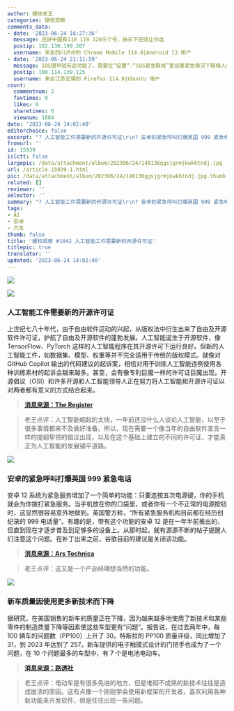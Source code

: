 ```yaml
---
author: 硬核老王
categories: 硬核观察
comments_data:
- date: '2023-06-24 16:27:36'
  message: 还好中国有110 119 120三个号，按五下还得让你选
  postip: 182.130.199.207
  username: 来自四川泸州的 Chrome Mobile 114.0|Android 13 用户
- date: '2023-06-24 21:11:59'
  message: IOS很早就有这功能了。需要在“设置”-“SOS紧急联络”里设置紧急情况下联络人的号码。可能苹果的质量好点，至今没有误操作。
  postip: 180.114.139.125
  username: 来自江苏无锡的 Firefox 114.0|Ubuntu 用户
count:
  commentnum: 2
  favtimes: 0
  likes: 0
  sharetimes: 0
  viewnum: 1884
date: '2023-06-24 14:02:40'
editorchoice: false
excerpt: "? 人工智能工件需要新的开源许可证\r\n? 安卓的紧急呼叫打爆英国 999 紧急电话\r\n? 新车质量因使用更多新技术而下降\r\n» \r\n»"
fromurl: ''
id: 15939
islctt: false
largepic: /data/attachment/album/202306/24/140136ggsjgrmjkwkhtndj.jpg
url: /article-15939-1.html
pic: /data/attachment/album/202306/24/140136ggsjgrmjkwkhtndj.jpg.thumb.jpg
related: []
reviewer: ''
selector: ''
summary: "? 人工智能工件需要新的开源许可证\r\n? 安卓的紧急呼叫打爆英国 999 紧急电话\r\n? 新车质量因使用更多新技术而下降\r\n» \r\n»"
tags:
- AI
- 安卓
- 汽车
thumb: false
title: '硬核观察 #1042 人工智能工件需要新的开源许可证'
titlepic: true
translator: ''
updated: '2023-06-24 14:02:40'
---
```


![](/data/attachment/album/202306/24/140136ggsjgrmjkwkhtndj.jpg)


![](/data/attachment/album/202306/24/140150b6aha2fzqx4vqh4n.jpg)


### 人工智能工件需要新的开源许可证


上世纪七八十年代，由于自由软件运动的兴起，从版权法中衍生出来了自由及开源软件许可证，护航了自由及开源软件的蓬勃发展。人工智能诞生于开源软件，像 TensorFlow、PyTorch 这样的人工智能程序在其开源许可下运行良好。但新的人工智能工件，如数据集、模型、权重等并不完全适用于传统的版权模式。就像对 GitHub Copilot 输出的代码建议的起诉案，相信对用于训练人工智能违例使用各种训练素材的起诉会越来越多。甚至，会有像专利巨魔一样的许可证巨魔出现。开源倡议（OSI）和许多开源和人工智能领导人正在努力将人工智能和开源许可证以对两者都有意义的方式结合起来。



> 
> **[消息来源：The Register](https://www.theregister.com/2023/06/23/open_source_licenses_ai)**
> 
> 
> 



> 
> 老王点评：人工智能崛起的太快，一年前还没什么人谈论人工智能，以至于很多事情都来不及做好准备。所以，现在需要一个像当年的自由软件宣言一样的提纲挈领的倡议出现，以及在这个基础上建立的不同的许可证，才能真正为人工智能的发展铺平道路。
> 
> 
> 


![](/data/attachment/album/202306/24/140205mr2dhls5xr31k256.jpg)


### 安卓的紧急呼叫打爆英国 999 紧急电话


安卓 12 系统为紧急服务增加了一个简单的功能：只要连按五次电源键，你的手机就会为你拨打紧急服务。当手机放在你的口袋里，或者你有一个不正常的电源按钮时，这显然很容易意外地做到。英国警方称，“所有紧急服务机构目前都在经历创纪录的 999 电话量”。有趣的是，带有这个功能的安卓 12 是在一年半前推出的，但直到现在才逐步普及到足够多的设备上。从那时起，就有源源不断的帖子提醒人们注意这个问题。在补丁出来之前，谷歌目前的建议是关闭该功能。



> 
> **[消息来源：Ars Technica](https://arstechnica.com/gadgets/2023/06/uk-police-blame-android-for-record-number-of-false-emergency-calls/)**
> 
> 
> 



> 
> 老王点评：这又是一个产品经理想当然的功能。
> 
> 
> 


![](/data/attachment/album/202306/24/140224smi14m4iikgmei6i.jpg)


### 新车质量因使用更多新技术而下降


据研究，在美国销售的新车的质量正在下降，因为越来越多地使用了新技术和某些零件的制造质量下降等因素使这些车型更有“问题”。报告说，在过去两年中，每 100 辆车的问题数（PP100）上升了 30。特斯拉的 PP100 质量评级，同比增加了 31，到 2023 年达到了 257。新车提供的电子触摸式设计的门把手也成为了一个问题，在 10 个问题最多的车型中，有 7 个是电池电动车。



> 
> **[消息来源：路透社](https://www.reuters.com/business/autos-transportation/quality-new-vehicles-us-declining-more-tech-use-study-shows-2023-06-22/)**
> 
> 
> 



> 
> 老王点评：电动车是有很多先进的地方，但是堆砌不成熟的新技术往往是造成崩溃的原因。这有点像一个刚刚学会使用新框架的开发者，喜欢利用各种新功能来开发软件，但是往往出现一些问题。
> 
> 
>